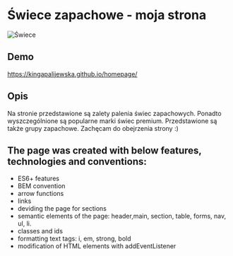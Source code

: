 # Świece zapachowe - moja strona

![Świece](http://foto-hosting.pl/img/a7/7b/d9/a77bd99185383c1a0d1296627da09cc69620db9a.jpeg)

## Demo

https://kingapalijewska.github.io/homepage/

## Opis

Na stronie przedstawione są zalety palenia świec zapachowych. Ponadto wyszczególnione są popularne marki świec premium. Przedstawione są także grupy zapachowe. Zachęcam do obejrzenia strony :)

## The page was created with below features, technologies and conventions:
- ES6+ features
- BEM convention
- arrow functions
- links
- deviding the page for sections
- semantic elements of the page: header,main, section, table, forms, nav, ul, li.
- classes and ids
- formatting text tags: i, em, strong, bold
- modification of HTML elements with addEventListener
